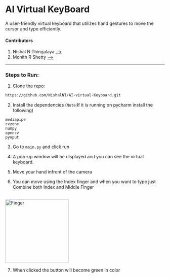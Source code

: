 # AI Virtual KeyBoard

A user-friendly virtual keyboard that utilizes hand gestures to move the cursor and type efficiently.

#### Contributors
1. Nishal N Thingalaya <a href="https://github.com/NishalNT">--></a>
2. Mohith R Shetty <a href="https://github.com/Mohithrshetty">--></a>
___

### Steps to Run:
1. Clone the repo:
```bash
https://github.com/NishalNT/AI-virtual-Keyboard.git
```
2. Install the dependencies (`Note`:If it is running on pycharm install the following)
```
mediapipe
cvzone
numpy
opencv
pynput
```
3. Go to `main.py` and click run

4. A pop-up window will be displayed and you can see the virtual keyboard.

5. Move your hand infront of the camera 

6. You can move using the Index finger and when you want to type just Combine both Index and Middle Finger
<br>

<img src="https://previews.123rf.com/images/tinkivinki/tinkivinki1708/tinkivinki170800025/84878683-gesture-stylized-hand-with-index-and-middle-finger-connect-and-up-icon.jpg" alt="Finger" width="200" height="200"/>

7. When clicked the button will become green in color
